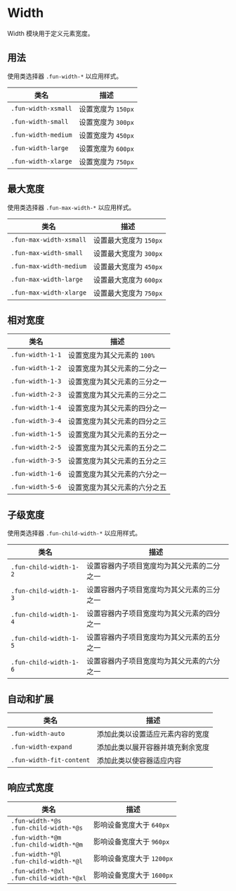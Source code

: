 # Width

Width 模块用于定义元素宽度。

## 用法

使用类选择器 `.fun-width-*` 以应用样式。

| 类名                | 描述               |
| ------------------- | ------------------ |
| `.fun-width-xsmall` | 设置宽度为 `150px` |
| `.fun-width-small`  | 设置宽度为 `300px` |
| `.fun-width-medium` | 设置宽度为 `450px` |
| `.fun-width-large`  | 设置宽度为 `600px` |
| `.fun-width-xlarge` | 设置宽度为 `750px` |

## 最大宽度

使用类选择器 `.fun-max-width-*` 以应用样式。

| 类名                    | 描述                   |
| ----------------------- | ---------------------- |
| `.fun-max-width-xsmall` | 设置最大宽度为 `150px` |
| `.fun-max-width-small`  | 设置最大宽度为 `300px` |
| `.fun-max-width-medium` | 设置最大宽度为 `450px` |
| `.fun-max-width-large`  | 设置最大宽度为 `600px` |
| `.fun-max-width-xlarge` | 设置最大宽度为 `750px` |

## 相对宽度

| 类名             | 描述                         |
| ---------------- | ---------------------------- |
| `.fun-width-1-1` | 设置宽度为其父元素的 `100%`  |
| `.fun-width-1-2` | 设置宽度为其父元素的二分之一 |
| `.fun-width-1-3` | 设置宽度为其父元素的三分之一 |
| `.fun-width-2-3` | 设置宽度为其父元素的三分之二 |
| `.fun-width-1-4` | 设置宽度为其父元素的四分之一 |
| `.fun-width-3-4` | 设置宽度为其父元素的四分之三 |
| `.fun-width-1-5` | 设置宽度为其父元素的五分之一 |
| `.fun-width-2-5` | 设置宽度为其父元素的五分之二 |
| `.fun-width-3-5` | 设置宽度为其父元素的五分之三 |
| `.fun-width-1-6` | 设置宽度为其父元素的六分之一 |
| `.fun-width-5-6` | 设置宽度为其父元素的六分之五 |

## 子级宽度

使用类选择器 `.fun-child-width-*` 以应用样式。

| 类名                   | 描述                                       |
| ---------------------- | ------------------------------------------ |
| `.fun-child-width-1-2` | 设置容器内子项目宽度均为其父元素的二分之一 |
| `.fun-child-width-1-3` | 设置容器内子项目宽度均为其父元素的三分之一 |
| `.fun-child-width-1-4` | 设置容器内子项目宽度均为其父元素的四分之一 |
| `.fun-child-width-1-5` | 设置容器内子项目宽度均为其父元素的五分之一 |
| `.fun-child-width-1-6` | 设置容器内子项目宽度均为其父元素的六分之一 |

## 自动和扩展

| 类名                     | 描述                             |
| ------------------------ | -------------------------------- |
| `.fun-width-auto`        | 添加此类以设置适应元素内容的宽度 |
| `.fun-width-expand`      | 添加此类以展开容器并填充剩余宽度 |
| `.fun-width-fit-content` | 添加此类以使容器适应内容         |

## 响应式宽度

| 类名                                          | 描述                      |
| --------------------------------------------- | ------------------------- |
| `.fun-width-*@s`<br/>`.fun-child-width-*@s`   | 影响设备宽度大于 `640px`  |
| `.fun-width-*@m`<br/>`.fun-child-width-*@m`   | 影响设备宽度大于 `960px`  |
| `.fun-width-*@l`<br/>`.fun-child-width-*@l`   | 影响设备宽度大于 `1200px` |
| `.fun-width-*@xl`<br/>`.fun-child-width-*@xl` | 影响设备宽度大于 `1600px` |
